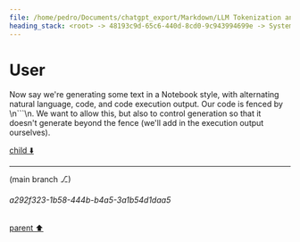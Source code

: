 ```yaml
---
file: /home/pedro/Documents/chatgpt_export/Markdown/LLM Tokenization and Variability.md
heading_stack: <root> -> 48193c9d-65c6-440d-8cd0-9c943994699e -> System -> 91ce2a8a-e1f3-4f78-ba1d-3b61beaaa490 -> System -> aaa26c7f-9d7a-4fb3-baa7-c136119b6999 -> User -> 9befa034-dcaf-4952-9436-8d80bc11c9b8 -> Assistant -> aaa226bd-4f84-4ff6-a977-51e43cd38071 -> User -> ec6cec4f-64e1-436c-9033-5fe6bf01ac66 -> Assistant -> aaa270b5-4d27-42c4-8d2c-fde003fb3298 -> User -> 2bcea45d-8b8d-4e52-a08f-07c23aeba62f -> Assistant -> aaa240b1-6267-415f-be35-5b89ec40399e -> User -> 141398eb-1141-4daa-8ea6-1340227739fa -> Assistant -> aaa2262f-714f-475c-add3-0c941a7c3dad -> User -> 48903d0a-f324-4a07-bb9d-f1c9e33f2348 -> Assistant -> Fundamental Concept: -> Specific Task of Forbidding Certain Text: -> aaa269cc-0a75-4f36-9cbc-013b72325bc8 -> User
---
```

# User

Now say we're generating some text in a Notebook style, with alternating natural language, code, and code execution output. Our code is fenced by \n```\n. We want to allow this, but also to control generation so that it doesn't generate beyond the fence (we'll add in the execution output ourselves).

[child ⬇️](#a292f323-1b58-444b-b4a5-3a1b54d1daa5)

---

(main branch ⎇)
###### a292f323-1b58-444b-b4a5-3a1b54d1daa5
[parent ⬆️](#aaa269cc-0a75-4f36-9cbc-013b72325bc8)
